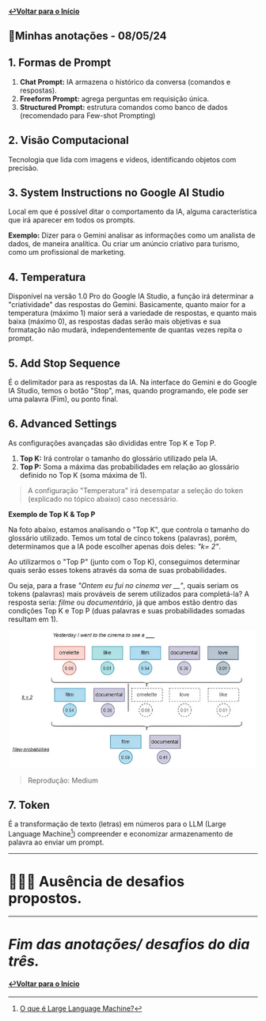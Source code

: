 #### [↩Voltar para o Início](https://github.com/rafaelatn/Imersao-IA-Alura-Google/tree/main?tab=readme-ov-file)
## 📝Minhas anotações - 08/05/24
## 1. Formas de Prompt
1. **Chat Prompt:** IA armazena o histórico da conversa (comandos e respostas).
2. **Freeform Prompt:** agrega perguntas em requisição única.
3. **Structured Prompt:** estrutura comandos como banco de dados (recomendado para Few-shot Prompting)
   
## 2. Visão Computacional
Tecnologia que lida com imagens e vídeos, identificando objetos com precisão.

## 3. System Instructions no Google AI Studio
Local em que é possível ditar o comportamento da IA, alguma característica que irá aparecer em todos os prompts. 

**Exemplo:** Dizer para o Gemini analisar as informações como um analista de dados, de maneira analítica. Ou criar um anúncio criativo para turismo, como um profissional de marketing.

## 4. Temperatura
Disponível na versão 1.0 Pro do Google IA Studio, a função irá determinar a "criatividade" das respostas do Gemini. Basicamente, quanto maior for a temperatura (máximo 1) maior será a variedade de respostas, e quanto mais baixa (máximo 0), as respostas dadas serão mais objetivas e sua formatação não mudará, independentemente de quantas vezes repita o prompt.

## 5. Add Stop Sequence
É o delimitador para as respostas da IA. Na interface do Gemini e do Google IA Studio, temos o botão "Stop", mas, quando programando, ele pode ser uma palavra (Fim), ou ponto final.

## 6. Advanced Settings
As configurações avançadas são divididas entre Top K e Top P.
1. **Top K:** Irá controlar o tamanho do glossário utilizado pela IA.
2. **Top P:** Soma a máxima das probabilidades em relação ao glossário definido no Top K (soma máxima de 1).
   
>A configuração "Temperatura" irá desempatar a seleção do token (explicado no tópico abaixo) caso necessário.

**Exemplo de Top K & Top P**

Na foto abaixo, estamos analisando o "Top K", que controla o tamanho do glossário utilizado. Temos um total de cinco tokens (palavras), porém, determinamos que a IA pode escolher apenas dois deles: *"k= 2"*. 

Ao utilizarmos o "Top P" (junto com o Top K), conseguimos determinar quais serão esses tokens através da soma de suas probabilidades. 

Ou seja, para a frase *"Ontem eu fui no cinema ver __"*, quais seriam os tokens (palavras) mais prováveis de serem utilizados para completá-la? A resposta seria: *filme* ou *documentário*, já que ambos estão dentro das condições Top K e Top P (duas palavras e suas probabilidades somadas resultam em 1).

<p align="center"> <img width="500" src="/images/Top-K-_-Top-P2.jpg"></p>  

>Reprodução: Medium

## 7. Token
É a transformação de texto (letras) em números para o LLM (Large Language Machine[^1]) compreender e economizar armazenamento de palavra ao enviar um prompt.

---

# 👩🏼‍💻 Ausência de desafios propostos.

---

# *Fim das anotações/ desafios do dia três.*
#### [↩Voltar para o Início](https://github.com/rafaelatn/Imersao-IA-Alura-Google/tree/main?tab=readme-ov-file)

[^1]: [O que é Large Language Machine?](https://canaltech.com.br/inteligencia-artificial/o-que-e-llm-large-language-model/#google_vignette)

